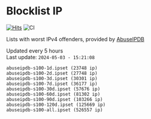 # Blocklist IP

[![Hits](https://hits.seeyoufarm.com/api/count/incr/badge.svg?url=https%3A%2F%2Fgithub.com%2Fborestad%2Fblocklist-ip%2F&count_bg=%2379C83D&title_bg=%23555555&icon=&icon_color=%23E7E7E7&title=hits&edge_flat=false)](https://hits.seeyoufarm.com)  ![CI](https://img.shields.io/github/workflow/status/borestad/blocklist-ip/CI?style=flat-square)

Lists with worst IPv4 offenders, provided by [AbuseIPDB](https://www.abuseipdb.com/)

<!-- FOOTER-PLACEHOLDER -->
Updated every 5 hours<br>
Last update: `2024-05-03 - 15:21:08`
```
abuseipdb-s100-1d.ipset (23748 ip)
abuseipdb-s100-2d.ipset (27748 ip)
abuseipdb-s100-3d.ipset (30301 ip)
abuseipdb-s100-7d.ipset (36177 ip)
abuseipdb-s100-30d.ipset (57676 ip)
abuseipdb-s100-60d.ipset (81302 ip)
abuseipdb-s100-90d.ipset (103266 ip)
abuseipdb-s100-120d.ipset (125669 ip)
abuseipdb-s100-all.ipset (526557 ip)
```
